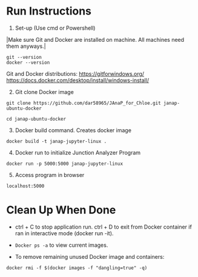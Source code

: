 # Run Instructions 
1. Set-up (Use cmd or Powershell)

|Make sure Git and Docker are installed on machine. All machines need them anyways.|
```
git --version
docker --version
```

Git and Docker distributions:
https://gitforwindows.org/
https://docs.docker.com/desktop/install/windows-install/

2. Git clone Docker image
```
git clone https://github.com/dar58965/JAnaP_for_Chloe.git janap-ubuntu-docker

cd janap-ubuntu-docker
```

3.  Docker build command. Creates docker image
```
docker build -t janap-jupyter-linux .
```
4. Docker run to initialize Junction Analyzer Program
```
docker run -p 5000:5000 janap-jupyter-linux
```

5. Access program in browser
```
localhost:5000
```

# Clean Up When Done
- ctrl + C to stop application run. ctrl + D to exit from Docker container if ran in interactive mode (docker run -it). 

- ```Docker ps -a``` to view current images. 
- To remove remaining unused Docker image and containers: 

```
docker rmi -f $(docker images -f "dangling=true" -q)
```
